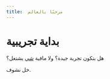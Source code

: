```yaml
---
title:  مرحبًا بالعالم
---
```


# بداية تجريبية
هل بتكون تجربة جيدة؟ ولا مافية [شي](www.youtube.com) يشتغل؟

خل نشوف.